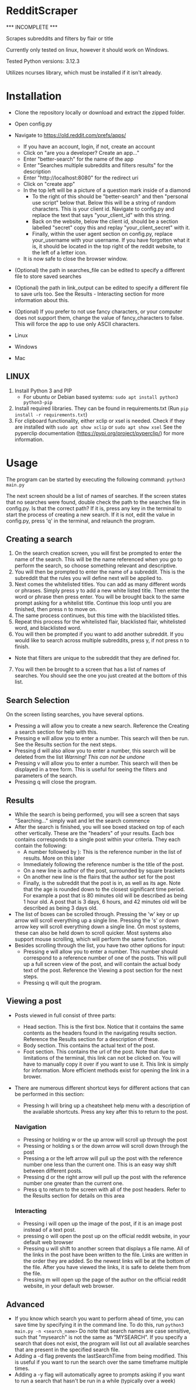 # RedditScraper

*** INCOMPLETE ***

Scrapes subreddits and filters by flair or title


Currently only tested on linux, however it should work on Windows.

Tested Python versions: 3.12.3

Utilizes ncurses library, which must be installed if it isn't already.


# Installation


* Clone the repository locally or download and extract the zipped folder.
* Open config.py
* Navigate to https://old.reddit.com/prefs/apps/
    * If you have an account, login, if not, create an account
    * Click on "are you a developer? Create an app..."
    * Enter "better-search" for the name of the app
    * Enter "Searches multiple subreddits and filters results" for the description
    * Enter "http://localhost:8080" for the redirect uri
    * Click on "create app"
    * In the top left will be a picture of a question mark inside of a diamond
        * To the right of this should be "better-search" and then "personal use script" below that. Below this will be a string of random characters. This is your client id. Navigate to config.py and replace the text that says "your_client_id" with this string.
        * Back on the website, below the client id, should be a section labelled "secret" copy this and replay "your_client_secret" with it.
        * Finally, within the user agent section on config.py, replace your_username with your username. If you have forgotten what it is, it should be located in the top right of the reddit website, to the left of a letter icon.
    * It is now safe to close the browser window.
* (Optional) the path in searches_file can be edited to specify a different file to store saved searches
* (Optional) the path in link_output can be edited to specify a different file to save urls too. See the Results - Interacting section for more information about this.
* (Optional) If you prefer to not use fancy characters, or your computer does not support them, change the value of fancy_characters to false. This will force the app to use only ASCII characters.

* Linux
* Windows
* Mac


## LINUX
1. Install Python 3 and PIP
    * For ubuntu or Debian based systems:
        ```sudo apt install python3 python3-pip```
2. Install required libraries. They can be found in requirements.txt (Run `pip install -r requirements.txt`)
3. For clipboard functionality, either xclip or xsel is needed. Check if they are installed with ```sudo apt show xclip``` or `sudo apt show xsel` See the pyperclip documentation (https://pypi.org/project/pyperclip/) for more information.


# Usage

The program can be started by executing the following command:
    `python3 main.py`

The next screen should be a list of names of searches. If the screen states that no searches were found, double check the path to the searches file in config.py. Is that the correct path? If it is, press any key in the terminal to start the process of creating a new search. If it is not, edit the value in config.py, press 'q' in the terminal, and relaunch the program.

## Creating a search

1. On the search creation screen, you will first be prompted to enter the name of the search. This will be the name referenced when you go to perform the search, so choose something relevant and descriptive.
2. You will then be prompted to enter the name of a subreddit. This is the subreddit that the rules you will define next will be applied to.
3. Next comes the whitelisted titles. You can add as many different words or phrases. Simply press y to add a new white listed title. Then enter the word or phrase then press enter. You will be brought back to the same prompt asking for a whitelist title. Continue this loop until you are finished, then press n to move on.
4. The same process continues, but this time with the blacklisted titles.
5. Repeat this process for the whitelisted flair, blacklisted flair, whitelisted word, and blacklisted word.
6. You will then be prompted if you want to add another subreddit. If you would like to search across multiple subreddits, press y, if not press n to finish.
* Note that filters are unique to the subreddit that they are defined for.

7. You will then be brought to a screen that has a list of names of searches. You should see the one you just created at the bottom of this list.

## Search Selection

On the screen listing searches, you have several options. 
*   Pressing a will allow you to create a new search. Reference the Creating a search section for help with this.
*   Pressing e will allow you to enter a number. This search will then be run. See the Results section for the next steps.
*   Pressing d will also allow you to enter a number, this search will be deleted from the list *Warning! This can not be undone*
*   Pressing v will allow you to enter a number. This search will then be displayed in a tree form. This is useful for seeing the filters and parameters of the search.
*   Pressing q will close the program.    

## Results

* While the search is being performed, you will see a screen that says "Searching..." simply wait and let the search commence
* After the search is finished, you will see boxed stacked on top of each other vertically. These are the "headers" of your results. Each box contains corresponds to a single post within your criteria. They each contain the following: 
    * A number followed by ): This is the reference number in the list of results. More on this later
    * Immediately following the reference number is the title of the post.
    * On a new line is author of the post, surrounded by square brackets
    * On another new line is the flairs that the author set for the post
    * Finally, is the subreddit that the post is in, as well as its age. Note that the age is rounded down to the closest significant time period. For example a post that is 80 minutes old will be described as being 1 hour old. A post that is 3 days, 6 hours, and 42 minutes old will be described as being 3 days old.
* The list of boxes can be scrolled through. Pressing the 'w' key or up arrow will scroll everything up a single line. Pressing the 's' or down arrow key will scroll everything down a single line. On most systems, these can also be held down to scroll quicker. Most systems also support mouse scrolling, which will perform the same function.
* Besides scrolling through the list, you have two other options for input:
    * Pressing e will allow you to enter a number. This number should correspond to a reference number of one of the posts. This will pull up a full screen view of the post, and will contain the actual body text of the post. Reference the Viewing a post section for the next steps.
    * Pressing q will quit the program.


## Viewing a post

* Posts viewed in full consist of three parts:
    * Head section. This is the first box. Notice that it contains the same contents as the headers found in the navigating results section. Reference the Results section for a description of these.
    * Body section. This contains the actual text of the post.
    * Foot section. This contains the url of the post. Note that due to limitations of the terminal, this link can not be clicked on. You will have to manually copy it over if you want to use it. This link is simply for information. More efficient methods exist for opening the link in a brower.

* There are numerous different shortcut keys for different actions that can be performed in this section:
    * Pressing h will bring up a cheatsheet help menu with a description of the available shortcuts. Press any key after this to return to the post.
    ### Navigation
    * Pressing or holding w or the up arrow will scroll up through the post
    * Pressing or holding s or the down arrow will scroll down through the post
    * Pressing a or the left arrow will pull up the post with the reference number one less than the current one. This is an easy way shift between different posts.
    * Pressing d or the right arrow will pull up the post with the reference number one greater than the current one.
    * Press q to return to the screen with all of the post headers. Refer to the Results section for details on this area

    ### Interacting
    * Pressing i will open up the image of the post, if it is an image post instead of a text post.
    * pressing o will open the post up on the official reddit website, in your default web browser
    * Pressing u will shift to another screen that displays a file name. All of the links in the post have been written to the file. Links are written in the order they are added. So the newest links will be at the bottom of the file. After you have viewed the links, it is safe to delete them from the file.
    * Pressing m will open up the page of the author on the official reddit website, in your default web browser.


## Advanced

* If you know which search you want to perform ahead of time, you can save time by specifying it in the command line. To do this, run `python3 main.py -n <search_name>` Do note that search names are case sensitive, such that "mysearch" is not the same as "MYSEARCH". If you specify a search that does not exist, the program will list out all available searches that are present in the specified search file. 
* Adding a -d flag prevents the lastSearchTime from being modified. This is useful if you want to run the search over the same timeframe multiple times.
* Adding a -y flag will automatically agree to prompts asking if you want to run a search that hasn't be run in a while (typically over a week)